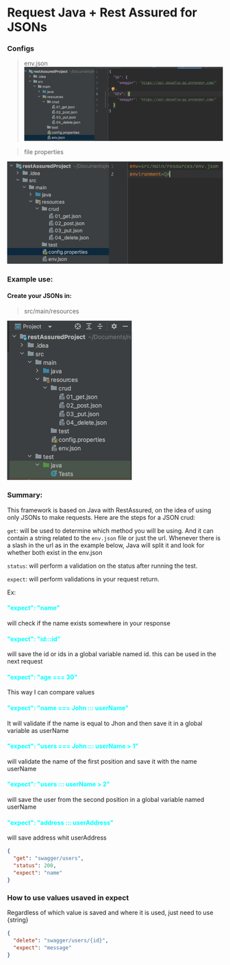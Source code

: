 # Request Java + Rest Assured for JSONs

### Configs
> env.json
 ![img_1.png](img_1.png)

> file properties

![img_2.png](img_2.png)

### Example use:

#### Create your JSONs in:
> src/main/resources

![img.png](img.png)


### Summary: 


This framework is based on Java with RestAssured, on the idea of using only JSONs to make requests.
Here are the steps for a JSON crud:


`get`: will be used to determine which method you will be using. And it can contain a string related to the `env.json` file or just the url.
Whenever there is a slash in the url as in the example below, Java will split it and look for whether both exist in the env.json


`status`: will perform a validation on the status after running the test.


`expect`: will perform validations in your request return.

Ex:

<h4 style="color: #00FFFF">"expect": "name"</h4>
will check if the name exists somewhere in your response

<h4 style="color: #00FFFF">"expect": "id:::id"</h4>

will save the id or ids in a global variable named id. this can be used in the next request

<h4 style="color: #00FFFF">"expect": "age === 30"</h4>

This way I can compare values

<h4 style="color: #00FFFF">"expect": "name === John ::: userName"</h4>

It will validate if the name is equal to Jhon and then save it in a global variable as userName

<h4 style="color: #00FFFF">"expect": "users === John ::: userName > 1"</h4>

will validate the name of the first position and save it with the name userName

<h4 style="color: #00FFFF">"expect": "users ::: userName > 2"</h4>

will save the user from the second position in a global variable named userName

<h4 style="color: #00FFFF">"expect": "address ::: userAddress"</h4>

will save address whit userAddress
``````json
{
  "get": "swagger/users",
  "status": 200,
  "expect": "name"
}
``````
 
### How to use values usaved in expect

Regardless of which value is saved and where it is used, just need to use {string}

```````json
{
  "delete": "swagger/users/{id}",
  "expect": "message"
}
```````
